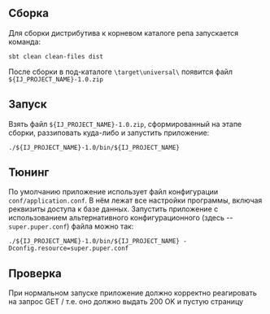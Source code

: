 Сборка
------
Для сборки дистрибутива к корневом каталоге репа запускается команда:
```batch
sbt clean clean-files dist
```
После сборки в под-каталоге `\target\universal\` появится файл `${IJ_PROJECT_NAME}-1.0.zip` 

Запуск
------
Взять файл `${IJ_PROJECT_NAME}-1.0.zip`, сформированный на этапе сборки, раззиповать куда-либо и запустить приложение:
```batch
./${IJ_PROJECT_NAME}-1.0/bin/${IJ_PROJECT_NAME}
```

Тюнинг
------
По умолчанию приложение использует файл конфигурации `conf/application.conf`. В нём лежат все настройки программы, включая реквизиты доступа к базе данных.
Запустить приложение с использованием альтернативного конфигурационного (здесь -- `super.puper.conf`) файла можно так:
```batch
./${IJ_PROJECT_NAME}-1.0/bin/${IJ_PROJECT_NAME} -Dconfig.resource=super.puper.conf
```

Проверка
--------
При нормальном запуске приложение должно корректно реагировать на запрос GET /
т.е. оно должно выдать 200 OK и пустую страницу

